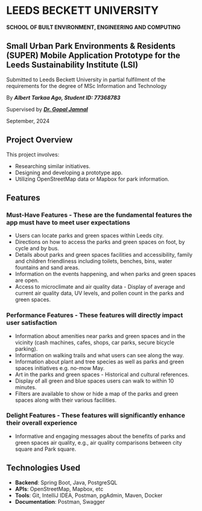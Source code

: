 # LEEDS BECKETT UNIVERSITY
**SCHOOL OF BUILT ENVIRONMENT, ENGINEERING AND COMPUTING**


## Small Urban Park Environments &amp; Residents (SUPER) Mobile Application Prototype for the Leeds Sustainability Institute (LSI)

Submitted to Leeds Beckett University in partial fulfilment of the requirements for the degree of MSc Information and Technology

By ***Albert Tarkaa Ago, Student ID: 77368783***

Supervised by ***[Dr. Gopal Jamnal](https://www.leedsbeckett.ac.uk/staff/dr-gopal-jamnal)***

September, 2024


## Project Overview

This project involves:
- Researching similar initiatives.
- Designing and developing a prototype app.
- Utilizing OpenStreetMap data or Mapbox for park information.

## Features

### Must-Have Features - These are the fundamental features the app must have to meet user expectations

- Users can locate parks and green spaces within Leeds city.
- Directions on how to access the parks and green spaces on foot, by cycle and by bus.
- Details about parks and green spaces facilities and accessibility, family and children friendliness including toilets, benches, bins, water fountains and sand areas.
- Information on the events happening, and when parks and green spaces are open.
- Access to microclimate and air quality data - Display of average and current air quality data, UV levels, and pollen count in the parks and green spaces.

### Performance Features - These features will directly impact user satisfaction

- Information about amenities near parks and green spaces and in the vicinity (cash machines, cafes, shops, car parks, secure bicycle parking).
- Information on walking trails and what users can see along the way.
- Information about plant and tree species as well as parks and green spaces initiatives e.g. no-mow May.
- Art in the parks and green spaces - Historical and cultural references.
- Display of all green and blue spaces users can walk to within 10 minutes.
- Filters are available to show or hide a map of the parks and green spaces along with their various facilities.

### Delight Features - These features will significantly enhance their overall experience

- Informative and engaging messages about the benefits of parks and green spaces air quality, e.g., air quality comparisons between city square and Park square.


## Technologies Used

- **Backend**: Spring Boot, Java, PostgreSQL
- **APIs**: OpenStreetMap, Mapbox, etc
- **Tools**: Git, IntelliJ IDEA, Postman, pgAdmin, Maven, Docker
- **Documentation**: Postman, Swagger
